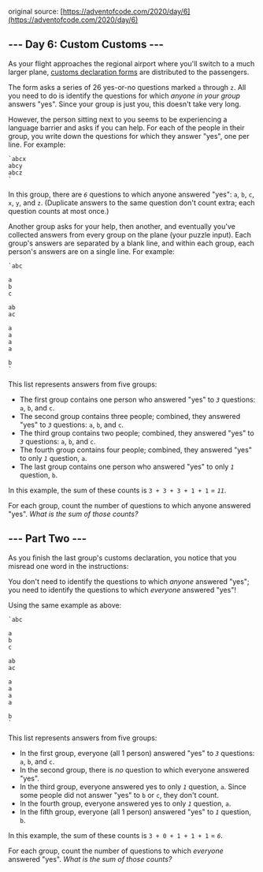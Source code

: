 original source: [https://adventofcode.com/2020/day/6](https://adventofcode.com/2020/day/6)
## --- Day 6: Custom Customs ---
As your flight approaches the regional airport where you'll switch to a much larger plane, [customs declaration forms](https://en.wikipedia.org/wiki/Customs_declaration) are distributed to the passengers.

The form asks a series of 26 yes-or-no questions marked `a` through `z`. All you need to do is identify the questions for which *anyone in your group* answers "yes". Since your group is just you, this doesn't take very long.

However, the person sitting next to you seems to be experiencing a language barrier and asks if you can help. For each of the people in their group, you write down the questions for which they answer "yes", one per line.  For example:

```
`abcx
abcy
abcz
`
```

In this group, there are *`6`* questions to which anyone answered "yes": `a`, `b`, `c`, `x`, `y`, and `z`. (Duplicate answers to the same question don't count extra; each question counts at most once.)

Another group asks for your help, then another, and eventually you've collected answers from every group on the plane (your puzzle input). Each group's answers are separated by a blank line, and within each group, each person's answers are on a single line. For example:

```
`abc

a
b
c

ab
ac

a
a
a
a

b
`
```

This list represents answers from five groups:


 - The first group contains one person who answered "yes" to *`3`* questions: `a`, `b`, and `c`.
 - The second group contains three people; combined, they answered "yes" to *`3`* questions: `a`, `b`, and `c`.
 - The third group contains two people; combined, they answered "yes" to *`3`* questions: `a`, `b`, and `c`.
 - The fourth group contains four people; combined, they answered "yes" to only *`1`* question, `a`.
 - The last group contains one person who answered "yes" to only *`1`* question, `b`.

In this example, the sum of these counts is `3 + 3 + 3 + 1 + 1` = *`11`*.

For each group, count the number of questions to which anyone answered "yes". *What is the sum of those counts?*


## --- Part Two ---
As you finish the last group's customs declaration, you notice that you misread one word in the instructions:

You don't need to identify the questions to which *anyone* answered "yes"; you need to identify the questions to which *everyone* answered "yes"!

Using the same  example as above:

```
`abc

a
b
c

ab
ac

a
a
a
a

b
`
```

This list represents answers from five groups:


 - In the first group, everyone (all 1 person) answered "yes" to *`3`* questions: `a`, `b`, and `c`.
 - In the second group, there is *no* question to which everyone answered "yes".
 - In the third group, everyone answered yes to only *`1`* question, `a`. Since some people did not answer "yes" to `b` or `c`, they don't count.
 - In the fourth group, everyone answered yes to only *`1`* question, `a`.
 - In the fifth group, everyone (all 1 person) answered "yes" to *`1`* question, `b`.

In this example, the sum of these counts is `3 + 0 + 1 + 1 + 1` = *`6`*.

For each group, count the number of questions to which *everyone* answered "yes". *What is the sum of those counts?*



